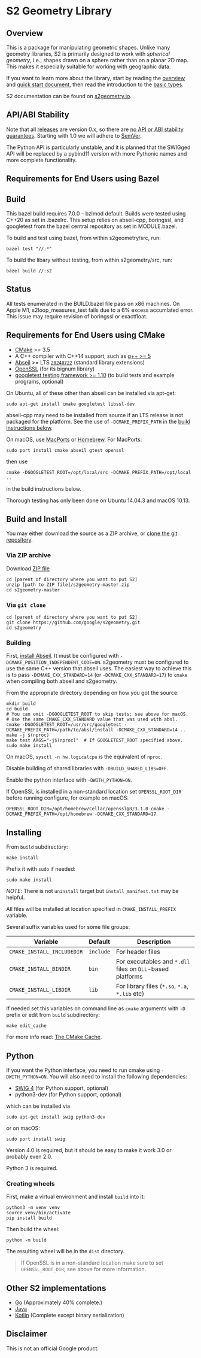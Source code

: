 # S2 Geometry Library

## Overview

This is a package for manipulating geometric shapes. Unlike many geometry
libraries, S2 is primarily designed to work with _spherical geometry_, i.e.,
shapes drawn on a sphere rather than on a planar 2D map. This makes it
especially suitable for working with geographic data.

If you want to learn more about the library, start by reading the
[overview](http://s2geometry.io/about/overview) and [quick start
document](http://s2geometry.io/devguide/cpp/quickstart), then read the
introduction to the [basic types](http://s2geometry.io/devguide/basic_types).

S2 documentation can be found on [s2geometry.io](http://s2geometry.io).

## API/ABI Stability

Note that all [releases](https://github.com/google/s2geometry/releases) are
version 0.x, so there are
[no API or ABI stability guarantees](https://semver.org/#spec-item-4).
Starting with 1.0 we will adhere to [SemVer](https://semver.org/).

The Python API is particularly unstable, and it is planned that the SWIGged
API will be replaced by a pybind11 version with more Pythonic names and more
complete functionality.

## Requirements for End Users using Bazel

## Build

This bazel build requires 7.0.0 – bzlmod default. Builds were tested using 
C++20 as set in .bazelrc. This setup relies on abseil-cpp, boringssl, and 
googletest from the bazel central repository as set in MODULE.bazel.

To build and test using bazel, from within s2geometry/src, run:

`bazel test "//:*"`

To build the libary without testing, from within s2geometry/src, run:

`bazel build //:s2`

## Status

All tests enumerated in the BUILD.bazel file pass on x86 machines. On 
Apple M1, s2loop_measures_test fails due to a 6% excess accumlated error. 
This issue may require revision of boringssl or exactfloat.

## Requirements for End Users using CMake

*   [CMake](http://www.cmake.org/) >= 3.5
*   A C++ compiler with C++14 support, such as [g++ >= 5](https://gcc.gnu.org/)
*   [Abseil](https://github.com/abseil/abseil-cpp) >= LTS
    [`20240722`](https://github.com/abseil/abseil-cpp/releases/tag/20240722.0)
    (standard library extensions)
*   [OpenSSL](https://github.com/openssl/openssl) (for its bignum library)
*   [googletest testing framework >= 1.10](https://github.com/google/googletest)
    (to build tests and example programs, optional)

On Ubuntu, all of these other than abseil can be installed via apt-get:

```
sudo apt-get install cmake googletest libssl-dev
```

abseil-cpp may need to be installed from source if an LTS release is not
packaged for the platform.  See the use of `-DCMAKE_PREFIX_PATH` in the
[build instructions below](#building).

On macOS, use [MacPorts](http://www.macports.org/) or
[Homebrew](http://brew.sh/).  For MacPorts:

```
sudo port install cmake abseil gtest openssl
```

then use

```
cmake -DGOOGLETEST_ROOT=/opt/local/src -DCMAKE_PREFIX_PATH=/opt/local ..
```

in the build instructions below.

Thorough testing has only been done on Ubuntu 14.04.3 and macOS 10.13.

## Build and Install

You may either download the source as a ZIP archive, or [clone the git
repository](https://help.github.com/articles/cloning-a-repository/).

### Via ZIP archive

Download [ZIP file](https://github.com/google/s2geometry/archive/master.zip)

```
cd [parent of directory where you want to put S2]
unzip [path to ZIP file]/s2geometry-master.zip
cd s2geometry-master
```

### Via `git clone`

```
cd [parent of directory where you want to put S2]
git clone https://github.com/google/s2geometry.git
cd s2geometry
```

### Building

First, [install Abseil](https://github.com/abseil/abseil-cpp/blob/master/CMake/README.md#traditional-cmake-set-up).
It must be configured with `-DCMAKE_POSITION_INDEPENDENT_CODE=ON`.
s2geometry must be configured to use the same C++ version that
abseil uses.  The easiest way to achieve this is to pass
`-DCMAKE_CXX_STANDARD=14` (or `-DCMAKE_CXX_STANDARD=17`) to `cmake`
when compiling both abseil and s2geometry.

From the appropriate directory depending on how you got the source:

```
mkdir build
cd build
# You can omit -DGOOGLETEST_ROOT to skip tests; see above for macOS.
# Use the same CMAKE_CXX_STANDARD value that was used with absl.
cmake -DGOOGLETEST_ROOT=/usr/src/googletest -DCMAKE_PREFIX_PATH=/path/to/absl/install -DCMAKE_CXX_STANDARD=14 ..
make -j $(nproc)
make test ARGS="-j$(nproc)"  # If GOOGLETEST_ROOT specified above.
sudo make install
```

On macOS, `sysctl -n hw.logicalcpu` is the equivalent of `nproc`.

Disable building of shared libraries with `-DBUILD_SHARED_LIBS=OFF`.

Enable the python interface with `-DWITH_PYTHON=ON`.

If OpenSSL is installed in a non-standard location set `OPENSSL_ROOT_DIR`
before running configure, for example on macOS:
```
OPENSSL_ROOT_DIR=/opt/homebrew/Cellar/openssl@3/3.1.0 cmake -DCMAKE_PREFIX_PATH=/opt/homebrew -DCMAKE_CXX_STANDARD=17
```

## Installing

From `build` subdirectory:

```
make install
```

Prefix it with `sudo` if needed:

```
sudo make install
```

_NOTE_: There is not `uninstall` target but `install_manifest.txt` may be helpful.

All files will be installed at location specified in `CMAKE_INSTALL_PREFIX` variable.

Several suffix variables used for some file groups:

Variable | Default | Description
-------- | ------- | -----------
`CMAKE_INSTALL_INCLUDEDIR` | `include` | For header files
`CMAKE_INSTALL_BINDIR`     | `bin`     | For executables and `*.dll` files on `DLL`-based platforms
`CMAKE_INSTALL_LIBDIR`     | `lib`     | For library files (`*.so`, `*.a`, `*.lib` etc)

If needed set this variables on command line as `cmake` arguments with `-D` prefix or edit from `build` subdirectory:

```
make edit_cache
```

For more info read: [The CMake Cache](https://cmake.org/cmake/help/latest/guide/user-interaction/index.html#the-cmake-cache).

## Python

If you want the Python interface, you need to run cmake using
`-DWITH_PYTHON=ON`. You will also need to install the following dependencies:

* [SWIG 4](https://github.com/swig/swig) (for Python support, optional)
* python3-dev (for Python support, optional)

which can be installed via

```
sudo apt-get install swig python3-dev
```

or on macOS:

```
sudo port install swig
```
Version 4.0 is required, but it should be easy to make it work 3.0 or probably
even 2.0.

Python 3 is required.

### Creating wheels
First, make a virtual environment and install `build` into it:
```
python3 -m venv venv
source venv/bin/activate
pip install build
```

Then build the wheel:
```
python -m build
```

The resulting wheel will be in the `dist` directory.

> If OpenSSL is in a non-standard location make sure to set `OPENSSL_ROOT_DIR`; 
> see above for more information.

## Other S2 implementations

* [Go](https://github.com/golang/geo) (Approximately 40% complete.)
* [Java](https://github.com/google/s2-geometry-library-java)
* [Kotlin](https://github.com/Enovea/s2-geometry-kotlin) (Complete except binary serialization)

## Disclaimer

This is not an official Google product.
